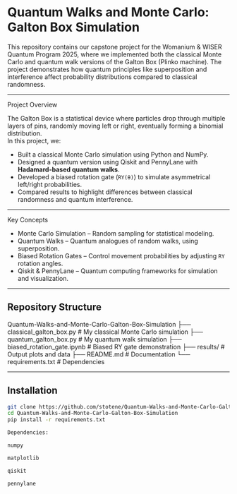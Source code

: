 # Quantum Walks and Monte Carlo: Galton Box Simulation

This repository contains our capstone project for the Womanium & WISER Quantum Program 2025, where we implemented both the classical Monte Carlo and quantum walk versions of the Galton Box (Plinko machine). The project demonstrates how quantum principles like superposition and interference affect probability distributions compared to classical randomness.

---

Project Overview

The Galton Box is a statistical device where particles drop through multiple layers of pins, randomly moving left or right, eventually forming a binomial distribution.  
In this project, we:
- Built a classical Monte Carlo simulation using Python and NumPy.
- Designed a quantum version using Qiskit and PennyLane with **Hadamard-based quantum walks**.
- Developed a biased rotation gate (`RY(θ)`) to simulate asymmetrical left/right probabilities.
- Compared results to highlight differences between classical randomness and quantum interference.

---

Key Concepts

- Monte Carlo Simulation – Random sampling for statistical modeling.
- Quantum Walks – Quantum analogues of random walks, using superposition.
- Biased Rotation Gates – Control movement probabilities by adjusting `RY` rotation angles.
- Qiskit & PennyLane – Quantum computing frameworks for simulation and visualization.

---

## Repository Structure
Quantum-Walks-and-Monte-Carlo-Galton-Box-Simulation
├── classical_galton_box.py # My classical Monte Carlo simulation
├── quantum_galton_box.py # My quantum walk simulation
├── biased_rotation_gate.ipynb # Biased RY gate demonstration
├── results/ # Output plots and data
├── README.md # Documentation
└── requirements.txt # Dependencies


---

## Installation
```bash
git clone https://github.com/stotene/Quantum-Walks-and-Monte-Carlo-Galton-Box-Simulation.git
cd Quantum-Walks-and-Monte-Carlo-Galton-Box-Simulation
pip install -r requirements.txt

Dependencies:

numpy

matplotlib

qiskit

pennylane
